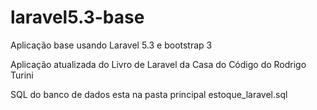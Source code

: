 # laravel5.3-base
Aplicação base usando Laravel 5.3 e bootstrap 3

Aplicação atualizada do Livro de Laravel da Casa do Código do Rodrigo Turini

SQL do banco de dados esta na pasta principal estoque_laravel.sql
